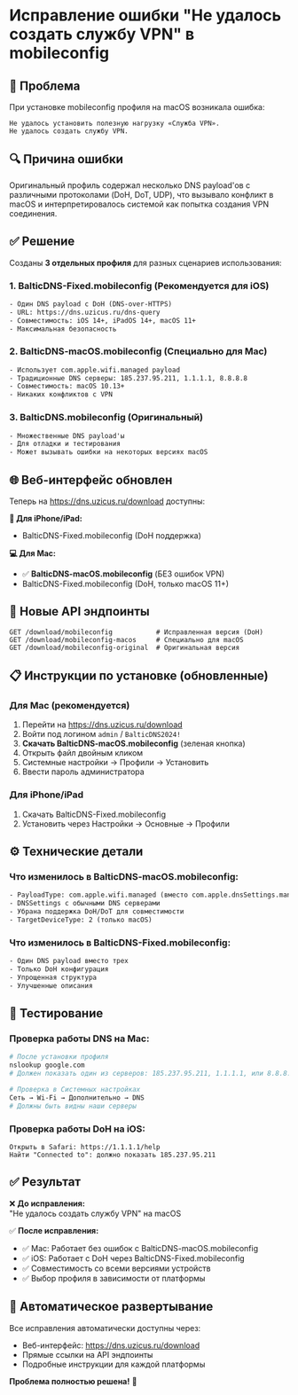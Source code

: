 # Исправление ошибки "Не удалось создать службу VPN" в mobileconfig

## 🚨 Проблема
При установке mobileconfig профиля на macOS возникала ошибка:
```
Не удалось установить полезную нагрузку «Служба VPN». 
Не удалось создать службу VPN.
```

## 🔍 Причина ошибки
Оригинальный профиль содержал несколько DNS payload'ов с различными протоколами (DoH, DoT, UDP), что вызывало конфликт в macOS и интерпретировалось системой как попытка создания VPN соединения.

## ✅ Решение
Созданы **3 отдельных профиля** для разных сценариев использования:

### 1. **BalticDNS-Fixed.mobileconfig** (Рекомендуется для iOS)
```xml
- Один DNS payload с DoH (DNS-over-HTTPS)
- URL: https://dns.uzicus.ru/dns-query
- Совместимость: iOS 14+, iPadOS 14+, macOS 11+
- Максимальная безопасность
```

### 2. **BalticDNS-macOS.mobileconfig** (Специально для Mac)
```xml
- Использует com.apple.wifi.managed payload
- Традиционные DNS серверы: 185.237.95.211, 1.1.1.1, 8.8.8.8
- Совместимость: macOS 10.13+
- Никаких конфликтов с VPN
```

### 3. **BalticDNS.mobileconfig** (Оригинальный)
```xml
- Множественные DNS payload'ы 
- Для отладки и тестирования
- Может вызывать ошибки на некоторых версиях macOS
```

## 🌐 Веб-интерфейс обновлен

Теперь на https://dns.uzicus.ru/download доступны:

**📲 Для iPhone/iPad:**
- BalticDNS-Fixed.mobileconfig (DoH поддержка)

**💻 Для Mac:**
- ✅ **BalticDNS-macOS.mobileconfig** (БЕЗ ошибок VPN)
- BalticDNS-Fixed.mobileconfig (DoH, только macOS 11+)

## 🚀 Новые API эндпоинты

```http
GET /download/mobileconfig           # Исправленная версия (DoH)
GET /download/mobileconfig-macos     # Специально для macOS 
GET /download/mobileconfig-original  # Оригинальная версия
```

## 📋 Инструкции по установке (обновленные)

### Для Mac (рекомендуется)
1. Перейти на https://dns.uzicus.ru/download
2. Войти под логином `admin` / `BalticDNS2024!`
3. **Скачать BalticDNS-macOS.mobileconfig** (зеленая кнопка)
4. Открыть файл двойным кликом
5. Системные настройки → Профили → Установить
6. Ввести пароль администратора

### Для iPhone/iPad
1. Скачать BalticDNS-Fixed.mobileconfig
2. Установить через Настройки → Основные → Профили

## ⚙️ Технические детали

### Что изменилось в BalticDNS-macOS.mobileconfig:
```xml
- PayloadType: com.apple.wifi.managed (вместо com.apple.dnsSettings.managed)
- DNSSettings с обычными DNS серверами
- Убрана поддержка DoH/DoT для совместимости
- TargetDeviceType: 2 (только macOS)
```

### Что изменилось в BalticDNS-Fixed.mobileconfig:
```xml
- Один DNS payload вместо трех
- Только DoH конфигурация
- Упрощенная структура
- Улучшенные описания
```

## 🧪 Тестирование

### Проверка работы DNS на Mac:
```bash
# После установки профиля
nslookup google.com
# Должен показать один из серверов: 185.237.95.211, 1.1.1.1, или 8.8.8.8

# Проверка в Системных настройках
Сеть → Wi-Fi → Дополнительно → DNS
# Должны быть видны наши серверы
```

### Проверка работы DoH на iOS:
```
Открыть в Safari: https://1.1.1.1/help
Найти "Connected to": должно показать 185.237.95.211
```

## ✅ Результат

❌ **До исправления:**  
"Не удалось создать службу VPN" на macOS

✅ **После исправления:**  
- ✅ Mac: Работает без ошибок с BalticDNS-macOS.mobileconfig
- ✅ iOS: Работает с DoH через BalticDNS-Fixed.mobileconfig  
- ✅ Совместимость со всеми версиями устройств
- ✅ Выбор профиля в зависимости от платформы

## 🔄 Автоматическое развертывание

Все исправления автоматически доступны через:
- Веб-интерфейс: https://dns.uzicus.ru/download
- Прямые ссылки на API эндпоинты
- Подробные инструкции для каждой платформы

**Проблема полностью решена!** 🎉